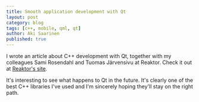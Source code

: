 ```yaml
---
title: Smooth application development with Qt
layout: post
category: blog
tags: [c++, mobile, qml, qt]
author: Aki Saarinen
published: true
---
```


I wrote an article about C++ development with Qt, together with my colleagues
Sami Rosendahl and Tuomas Järvensivu at Reaktor. Check it out at [Reaktor's
site](http://reaktor.fi/en/our_expertise/qt/).

It's interesting to see what happens to Qt in the future. It's clearly one of
the best C++ libraries I've used and I'm sincerely hoping they'll stay on the
right path.

